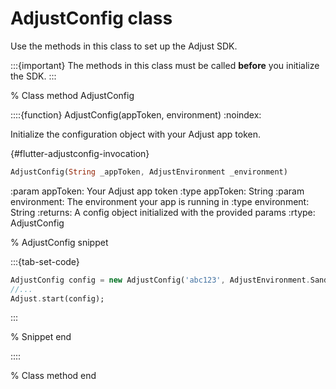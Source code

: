 # AdjustConfig class

Use the methods in this class to set up the Adjust SDK.

:::{important}
The methods in this class must be called **before** you initialize the SDK.
:::

% Class method AdjustConfig

::::{function} AdjustConfig(appToken, environment)
:noindex:

Initialize the configuration object with your Adjust app token.

{#flutter-adjustconfig-invocation}
```dart
AdjustConfig(String _appToken, AdjustEnvironment _environment)
```

:param appToken: Your Adjust app token
:type appToken: String
:param environment: The environment your app is running in
:type environment: String
:returns: A config object initialized with the provided params
:rtype: AdjustConfig

% AdjustConfig snippet

:::{tab-set-code}

```dart
AdjustConfig config = new AdjustConfig('abc123', AdjustEnvironment.Sandbox);
//...
Adjust.start(config);
```

:::

% Snippet end

::::

% Class method end
